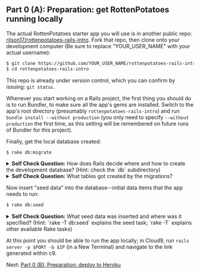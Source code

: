 ## Part 0 (A): Preparation: get RottenPotatoes running locally

The actual RottenPotatoes starter app you will use is in another public
repo: [rilson17/rottenpotatoes-rails-intro](https://github.com/rilson17/rottenpotatoes-rails-intro).  Fork that repo, then clone onto your development computer (Be sure to replace "YOUR_USER_NAME" with your actual username):

```sh
$ git clone https://github.com/YOUR_USER_NAME/rottenpotatoes-rails-intro
$ cd rottenpotatoes-rails-intro
```

This repo is already under version control, which you can confirm by issuing: `git status`.

Whenever you start working on a Rails project, the first thing you
should do is to run Bundler, to make sure all the app's gems are
installed.  Switch to the app's root directory (presumably
`rottenpotatoes-rails-intro`) and run `bundle install --without production` (you only
need to specify `--without production` the first time, as this setting
will be remembered on future runs of Bundler for this project).

Finally, get the local database created:

```sh
$ rake db:migrate
```

<details>
  <summary><strong>Self Check Question:</strong> How does Rails decide where and how to create the
development database?  (Hint: check the `db` subdirectory)</summary>
  <p><blockquote>This creates a local development database and
runs the migrations to create the app's schema.  It also creates the
file `db/schema.rb` to reflect the latest database schema.  **You should
place this file under version control.** </blockquote></p>
</details>

<details>
  <summary><strong>Self Check Question:</strong> What tables got created by the migrations?</summary>
  <p><blockquote>The Movies table</blockquote></p>
</details>

Now insert "seed data" into the database--initial data items that the
app needs to run:

```sh
$ rake db:seed
```

<details>
  <summary><strong>Self Check Question:</strong> What seed data was inserted and where was it specified?
(Hint: `rake -T db:seed` explains the seed task; `rake -T` explains
other available Rake tasks)</summary>
  <p><blockquote>A set of movie data which is specified in `db/seeds.rb`</blockquote></p>
</details>

At this point you should be able to run the app locally; in Cloud9, run `rails server -p $PORT -b $IP` (in a New Terminal) and navigate to the link generated within c9.

Next: [Part 0 (B): Preparation: deploy to Heroku](part_0_B.md)
